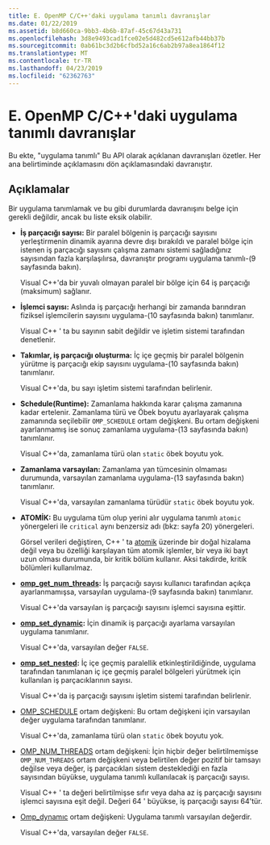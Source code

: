 ```yaml
---
title: E. OpenMP C/C++'daki uygulama tanımlı davranışlar
ms.date: 01/22/2019
ms.assetid: b8d660ca-9bb3-4b6b-87af-45c67d43a731
ms.openlocfilehash: 3d8e9493cad1fce02e5d482cd5e612afb44bb37b
ms.sourcegitcommit: 0ab61bc3d2b6cfbd52a16c6ab2b97a8ea1864f12
ms.translationtype: MT
ms.contentlocale: tr-TR
ms.lasthandoff: 04/23/2019
ms.locfileid: "62362763"
---
```

# <a name="e-implementation-defined-behaviors-in-openmp-cc"></a>E. OpenMP C/C++'daki uygulama tanımlı davranışlar

Bu ekte, "uygulama tanımlı" Bu API olarak açıklanan davranışları özetler.  Her ana belirtiminde açıklamasını dön açıklamasındaki davranıştır.

## <a name="remarks"></a>Açıklamalar

Bir uygulama tanımlamak ve bu gibi durumlarda davranışını belge için gerekli değildir, ancak bu liste eksik olabilir.

- **İş parçacığı sayısı:** Bir paralel bölgenin iş parçacığı sayısını yerleştirmenin dinamik ayarına devre dışı bırakıldı ve paralel bölge için istenen iş parçacığı sayısını çalışma zamanı sistemi sağladığınız sayısından fazla karşılaşılırsa, davranıştır programı uygulama tanımlı-(9 sayfasında bakın).

   Visual C++'da bir yuvalı olmayan paralel bir bölge için 64 iş parçacığı (maksimum) sağlanır.

- **İşlemci sayısı:** Aslında iş parçacığı herhangi bir zamanda barındıran fiziksel işlemcilerin sayısını uygulama-(10 sayfasında bakın) tanımlanır.

   Visual C++ ' ta bu sayının sabit değildir ve işletim sistemi tarafından denetlenir.

- **Takımlar, iş parçacığı oluşturma:** İç içe geçmiş bir paralel bölgenin yürütme iş parçacığı ekip sayısını uygulama-(10 sayfasında bakın) tanımlanır.

   Visual C++'da, bu sayı işletim sistemi tarafından belirlenir.

- **Schedule(Runtime):** Zamanlama hakkında karar çalışma zamanına kadar ertelenir. Zamanlama türü ve Öbek boyutu ayarlayarak çalışma zamanında seçilebilir `OMP_SCHEDULE` ortam değişkeni. Bu ortam değişkeni ayarlanmamış ise sonuç zamanlama uygulama-(13 sayfasında bakın) tanımlanır.

   Visual C++'da, zamanlama türü olan `static` öbek boyutu yok.

- **Zamanlama varsayılan:** Zamanlama yan tümcesinin olmaması durumunda, varsayılan zamanlama uygulama-(13 sayfasında bakın) tanımlanır.

   Visual C++'da, varsayılan zamanlama türüdür `static` öbek boyutu yok.

- **ATOMİK:** Bu uygulama tüm olup yerini alır uygulama tanımlı `atomic` yönergeleri ile `critical` aynı benzersiz adı (bkz: sayfa 20) yönergeleri.

   Görsel verileri değiştiren, C++ ' ta [atomik](reference/openmp-directives.md#atomic) üzerinde bir doğal hizalama değil veya bu özelliği karşılayan tüm atomik işlemler, bir veya iki bayt uzun olması durumunda, bir kritik bölüm kullanır. Aksi takdirde, kritik bölümleri kullanılmaz.

- **[omp_get_num_threads](3-run-time-library-functions.md#312-omp_get_num_threads-function):** İş parçacığı sayısı kullanıcı tarafından açıkça ayarlanmamışsa, varsayılan uygulama-(9 sayfasında bakın) tanımlanır.

   Visual C++'da varsayılan iş parçacığı sayısını işlemci sayısına eşittir.

- **[omp_set_dynamic](3-run-time-library-functions.md#317-omp_set_dynamic-function):** İçin dinamik iş parçacığı ayarlama varsayılan uygulama tanımlanır.

   Visual C++'da, varsayılan değer `FALSE`.

- **[omp_set_nested](3-run-time-library-functions.md#319-omp_set_nested-function):** İç içe geçmiş paralellik etkinleştirildiğinde, uygulama tarafından tanımlanan iç içe geçmiş paralel bölgeleri yürütmek için kullanılan iş parçacıklarının sayısı.

   Visual C++'da iş parçacığı sayısını işletim sistemi tarafından belirlenir.

- [OMP_SCHEDULE](4-environment-variables.md#41-omp_schedule) ortam değişkeni: Bu ortam değişkeni için varsayılan değer uygulama tarafından tanımlanır.

   Visual C++'da, zamanlama türü olan `static` öbek boyutu yok.

- [OMP_NUM_THREADS](4-environment-variables.md#42-omp_num_threads) ortam değişkeni: İçin hiçbir değer belirtilmemişse `OMP_NUM_THREADS` ortam değişkeni veya belirtilen değer pozitif bir tamsayı değilse veya değer, iş parçacıkları sistem desteklediği en fazla sayısından büyükse, uygulama tanımlı kullanılacak iş parçacığı sayısı.

   Visual C++ ' ta değeri belirtilmişse sıfır veya daha az iş parçacığı sayısını işlemci sayısına eşit değil.  Değeri 64 ' büyükse, iş parçacığı sayısı 64'tür.

- [Omp_dynamıc](4-environment-variables.md#43-omp_dynamic) ortam değişkeni: Uygulama tanımlı varsayılan değerdir.

   Visual C++'da, varsayılan değer `FALSE`.